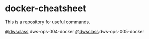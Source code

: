 # docker-cheatsheet

This is a repository for useful commands.

[@dwsclass](https://github.com/dwsclass) dws-ops-004-docker
[@dwsclass](https://github.com/dwsclass) dws-ops-005-docker
